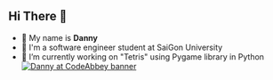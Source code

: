 ## Hi There 👋

- 🌱 My name is **Danny**
- 🔭 I'm a software engineer student at SaiGon University
- 🔨 I’m currently working on "Tetris" using Pygame library in Python
[![Danny at CodeAbbey banner](https://www.codeabbey.com/index/user_banner/dannyt.png)](https://www.codeabbey.com/index/user_profile/dannyt)
